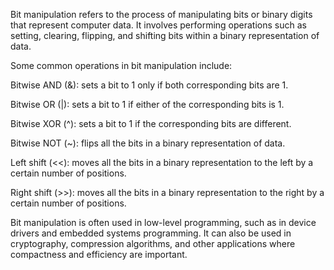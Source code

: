 Bit manipulation refers to the process of manipulating bits or binary digits that represent computer data. It involves performing operations such as setting, clearing, flipping, and shifting bits within a binary representation of data.

Some common operations in bit manipulation include:

Bitwise AND (&): sets a bit to 1 only if both corresponding bits are 1.

Bitwise OR (|): sets a bit to 1 if either of the corresponding bits is 1.

Bitwise XOR (^): sets a bit to 1 if the corresponding bits are different.

Bitwise NOT (~): flips all the bits in a binary representation of data.

Left shift (<<): moves all the bits in a binary representation to the left by a certain number of positions.

Right shift (>>): moves all the bits in a binary representation to the right by a certain number of positions.

Bit manipulation is often used in low-level programming, such as in device drivers and embedded systems programming. It can also be used in cryptography, compression algorithms, and other applications where compactness and efficiency are important.




